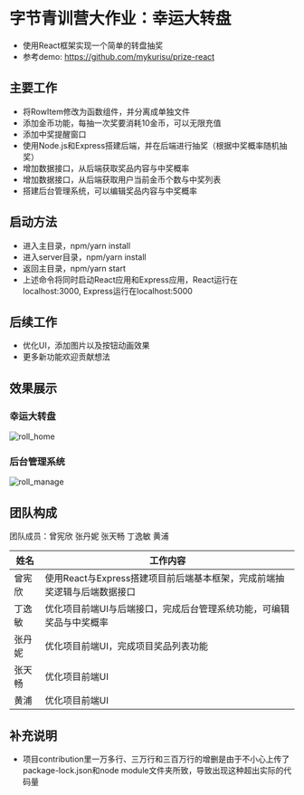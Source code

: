 # 字节青训营大作业：幸运大转盘

* 使用React框架实现一个简单的转盘抽奖
* 参考demo: https://github.com/mykurisu/prize-react

## 主要工作

* 将RowItem修改为函数组件，并分离成单独文件
* 添加金币功能，每抽一次奖要消耗10金币，可以无限充值
* 添加中奖提醒窗口
* 使用Node.js和Express搭建后端，并在后端进行抽奖（根据中奖概率随机抽奖）
* 增加数据接口，从后端获取奖品内容与中奖概率
* 增加数据接口，从后端获取用户当前金币个数与中奖列表
* 搭建后台管理系统，可以编辑奖品内容与中奖概率

## 启动方法

* 进入主目录，npm/yarn install
* 进入server目录，npm/yarn install
* 返回主目录，npm/yarn start
* 上述命令将同时启动React应用和Express应用，React运行在localhost:3000, Express运行在localhost:5000

## 后续工作

* 优化UI，添加图片以及按钮动画效果
* 更多新功能欢迎贡献想法

## 效果展示

### 幸运大转盘

![roll_home](https://LeonhardE.github.io/images/roll_home.png)

### 后台管理系统

![roll_manage](https://LeonhardE.github.io/images/roll_management.png)

## 团队构成

团队成员：曾宪欣 张丹妮 张天畅 丁逸敏 黄浦

| 姓名   | 工作内容                                                     |
| ------ | ------------------------------------------------------------ |
| 曾宪欣 | 使用React与Express搭建项目前后端基本框架，完成前端抽奖逻辑与后端数据接口 |
| 丁逸敏 | 优化项目前端UI与后端接口，完成后台管理系统功能，可编辑奖品与中奖概率 |
| 张丹妮 | 优化项目前端UI，完成项目奖品列表功能                         |
| 张天畅 | 优化项目前端UI                                               |
| 黄浦   | 优化项目前端UI                                               |

## 补充说明

* 项目contribution里一万多行、三万行和三百万行的增删是由于不小心上传了package-lock.json和node module文件夹所致，导致出现这种超出实际的代码量